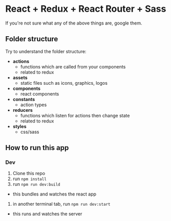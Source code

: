# React + Redux + React Router + Sass
If you're not sure what any of the above things are, google them.

## Folder structure
Try to understand the folder structure:

- **actions**
  - functions which are called from your components
  - related to redux
- **assets**
  - static files such as icons, graphics, logos
- **components**
  - react components
- **constants**
  - action types
- **reducers**
  - functions which listen for actions then change state
  - related to redux
- **styles**
  - css/sass

## How to run this app
### Dev
1. Clone this repo
1. run `npm install`
1. run `npm run dev:build`
  - this bundles and watches the react app
1. in another terminal tab, run `npm run dev:start`
  - this runs and watches the server
